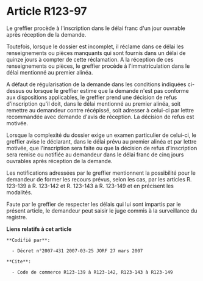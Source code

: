 # Article R123-97

Le greffier procède à l'inscription dans le délai franc d'un jour ouvrable après réception de la demande.

Toutefois, lorsque le dossier est incomplet, il réclame dans ce délai les renseignements ou pièces manquants qui sont fournis
dans un délai de quinze jours à compter de cette réclamation. A la réception de ces renseignements ou pièces, le greffier
procède à l'immatriculation dans le délai mentionné au premier alinéa.

A défaut de régularisation de la demande dans les conditions indiquées ci-dessus ou lorsque le greffier estime que la demande
n'est pas conforme aux dispositions applicables, le greffier prend une décision de refus d'inscription qu'il doit, dans le
délai mentionné au premier alinéa, soit remettre au demandeur contre récépissé, soit adresser à celui-ci par lettre
recommandée avec demande d'avis de réception. La décision de refus est motivée.

Lorsque la complexité du dossier exige un examen particulier de celui-ci, le greffier avise le déclarant, dans le délai prévu
au premier alinéa et par lettre motivée, que l'inscription sera faite ou que la décision de refus d'inscription sera remise
ou notifiée au demandeur dans le délai franc de cinq jours ouvrables après réception de la demande.

Les notifications adressées par le greffier mentionnent la possibilité pour le demandeur de former les recours prévus, selon
les cas, par les articles R. 123-139 à R. 123-142 et R. 123-143 à R. 123-149 et en précisent les modalités.

Faute par le greffier de respecter les délais qui lui sont impartis par le présent article, le demandeur peut saisir le juge
commis à la surveillance du registre.

**Liens relatifs à cet article**

	**Codifié par**:

	  - Décret n°2007-431 2007-03-25 JORF 27 mars 2007

	**Cite**:

	  - Code de commerce R123-139 à R123-142, R123-143 à R123-149
